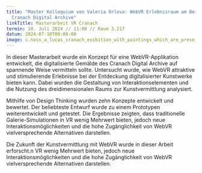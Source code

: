 ```yaml
---
title: "Master Kolloquium von Valeria Orlova: WebVR Erlebnisraum am Beispiel des
  Cranach Digital Archive"
linkTitle: Masterarbeit VR Cranach
termin: 10. Juli 2024 // 11:00 // Raum 3.217
datum: 2024-07-10T00:00:00
image: c.noss_a_lucas_cranach_exibition_with_paintings_which_are_prese_63eaa10b-fca7-461f-9ea0-ac4dac887979.jpg
---
```

In dieser Masterarbeit wurde ein Konzept für eine WebVR-Applikation entwickelt, die digitalisierte Gemälde des Cranach Digital Archive auf spannende Weise vermitteln sollte. Untersucht wurde, wie WebVR attraktive und stimulierende Erlebnisse bei der Entdeckung digitalisierter Kunstwerke bieten kann. Dabei wurden die Gestaltung von Interaktionselementen und die Nutzung des dreidimensionalen Raums zur Kunstvermittlung analysiert.

Mithilfe von Design Thinking wurden zehn Konzepte entwickelt und bewertet. Der beliebteste Entwurf wurde zu einem Prototypen weiterentwickelt und getestet. Die Ergebnisse zeigten, dass traditionelle Galerie-Simulationen in VR wenig Mehrwert bieten, jedoch neue Interaktionsmöglichkeiten und die hohe Zugänglichkeit von WebVR vielversprechende Alternativen darstellen.

Die Zukunft der Kunstvermittlung mit WebVR wurde in dieser Arbeit erforscht.n VR wenig Mehrwert bieten, jedoch neue Interaktionsmöglichkeiten und die hohe Zugänglichkeit von WebVR vielversprechende Alternativen darstellen.
